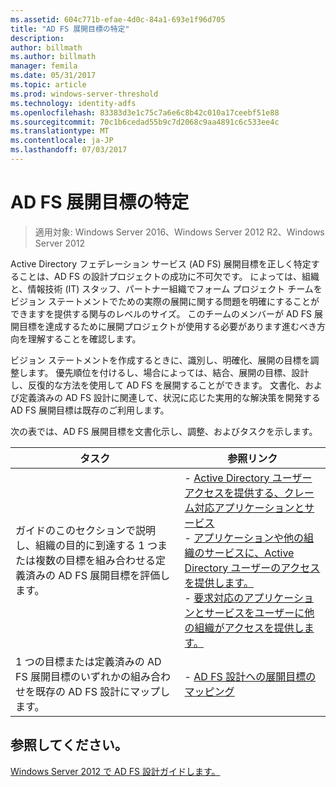 ```yaml
---
ms.assetid: 604c771b-efae-4d0c-84a1-693e1f96d705
title: "AD FS 展開目標の特定"
description: 
author: billmath
ms.author: billmath
manager: femila
ms.date: 05/31/2017
ms.topic: article
ms.prod: windows-server-threshold
ms.technology: identity-adfs
ms.openlocfilehash: 83383d3e1c75c7a6e6c8b42c010a17ceebf51e88
ms.sourcegitcommit: 70c1b6cedad55b9c7d2068c9aa4891c6c533ee4c
ms.translationtype: MT
ms.contentlocale: ja-JP
ms.lasthandoff: 07/03/2017
---
```

# <a name="identifying-your-ad-fs-deployment-goals"></a>AD FS 展開目標の特定

>適用対象: Windows Server 2016、Windows Server 2012 R2、Windows Server 2012

Active Directory フェデレーション サービス \(AD FS\) 展開目標を正しく特定することは、AD FS の設計プロジェクトの成功に不可欠です。 によっては、組織と、情報技術 \(IT\) スタッフ、パートナー組織でフォーム プロジェクト チームをビジョン ステートメントでための実際の展開に関する問題を明確にすることができますを提供する関与のレベルのサイズ。 このチームのメンバーが AD FS 展開目標を達成するために展開プロジェクトが使用する必要があります進むべき方向を理解することを確認します。  
  
ビジョン ステートメントを作成するときに、識別し、明確化、展開の目標を調整します。 優先順位を付けるし、場合によっては、結合、展開の目標、設計し、反復的な方法を使用して AD FS を展開することができます。 文書化、および定義済みの AD FS 設計に関連して、状況に応じた実用的な解決策を開発する AD FS 展開目標は既存のご利用します。  
  
次の表では、AD FS 展開目標を文書化示し、調整、およびタスクを示します。  
  
|タスク|参照リンク|  
|--------|-------------------|  
|ガイドのこのセクションで説明し、組織の目的に到達する 1 つまたは複数の目標を組み合わせる定義済みの AD FS 展開目標を評価します。|-   [Active Directory ユーザー アクセスを提供する、クレーム対応アプリケーションとサービス](Provide-Your-Active-Directory-Users-Access-to-Your-Claims-Aware-Applications-and-Services.md)<br />-   [アプリケーションや他の組織のサービスに、Active Directory ユーザーのアクセスを提供します。](Provide-Your-Active-Directory-Users-Access-to-the-Applications-and-Services-of-Other-Organizations.md)<br />-   [要求対応のアプリケーションとサービスをユーザーに他の組織がアクセスを提供します。](Provide-Users-in-Another-Organization-Access-to-Your-Claims-Aware-Applications-and-Services.md)|  
|1 つの目標または定義済みの AD FS 展開目標のいずれかの組み合わせを既存の AD FS 設計にマップします。|-   [AD FS 設計への展開目標のマッピング](Mapping-Your-Deployment-Goals-to-an-AD-FS-Design.md)|  
  
## <a name="see-also"></a>参照してください。
[Windows Server 2012 で AD FS 設計ガイドします。](AD-FS-Design-Guide-in-Windows-Server-2012.md)

